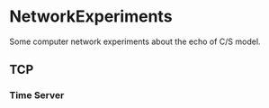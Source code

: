# NetworkExperiments
Some computer network experiments about the echo of C/S model.

## TCP

### Time Server

